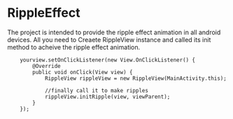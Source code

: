 # RippleEffect
The project is intended to provide the ripple effect animation in all android devices. 
All you need to Creaete RippleView instance and called its init method to acheive the ripple effect animation.

        yourview.setOnClickListener(new View.OnClickListener() {
            @Override
            public void onClick(View view) {
                RippleView rippleView = new RippleView(MainActivity.this);

                //finally call it to make ripples
                rippleView.initRipple(view, viewParent);
            }
        });
